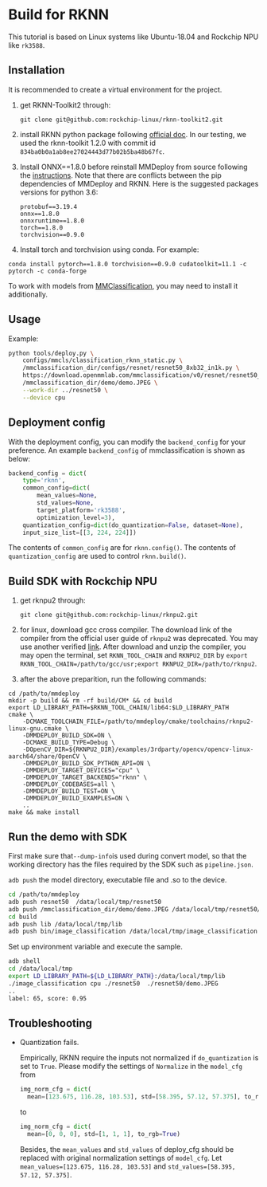 # Build for RKNN

This tutorial is based on Linux systems like Ubuntu-18.04 and Rockchip NPU like `rk3588`.

## Installation

It is recommended to create a virtual environment for the project.

1. get RKNN-Toolkit2 through:

   ```
   git clone git@github.com:rockchip-linux/rknn-toolkit2.git
   ```

2. install RKNN python package following [official doc](https://github.com/rockchip-linux/rknn-toolkit2/tree/master/doc). In our testing, we used the rknn-toolkit 1.2.0 with commit id `834ba0b0a1ab8ee27024443d77b02b5ba48b67fc`.

3. Install ONNX==1.8.0 before reinstall MMDeploy from source following the [instructions](../01-how-to-build/build_from_source.md). Note that there are conflicts between the pip dependencies of MMDeploy and RKNN. Here is the suggested packages versions for python 3.6:

   ```
   protobuf==3.19.4
   onnx==1.8.0
   onnxruntime==1.8.0
   torch==1.8.0
   torchvision==0.9.0
   ```

4. Install torch and torchvision using conda. For example:

```
conda install pytorch==1.8.0 torchvision==0.9.0 cudatoolkit=11.1 -c pytorch -c conda-forge
```

To work with models from [MMClassification](https://mmclassification.readthedocs.io/en/latest/getting_started.html), you may need to install it additionally.

## Usage

Example:

```bash
python tools/deploy.py \
    configs/mmcls/classification_rknn_static.py \
    /mmclassification_dir/configs/resnet/resnet50_8xb32_in1k.py \
    https://download.openmmlab.com/mmclassification/v0/resnet/resnet50_batch256_imagenet_20200708-cfb998bf.pth \
    /mmclassification_dir/demo/demo.JPEG \
    --work-dir ../resnet50 \
    --device cpu
```

## Deployment config

With the deployment config, you can modify the `backend_config` for your preference. An example `backend_config` of mmclassification is shown as below:

```python
backend_config = dict(
    type='rknn',
    common_config=dict(
        mean_values=None,
        std_values=None,
        target_platform='rk3588',
        optimization_level=3),
    quantization_config=dict(do_quantization=False, dataset=None),
    input_size_list=[[3, 224, 224]])

```

The contents of `common_config` are for `rknn.config()`. The contents of `quantization_config` are used to control `rknn.build()`.

## Build SDK with Rockchip NPU

1. get rknpu2 through:

   ```
   git clone git@github.com:rockchip-linux/rknpu2.git
   ```

2. for linux, download gcc cross compiler. The download link of the compiler from the official user guide of `rknpu2` was deprecated. You may use another verified [link](https://gitlab.com/firefly-linux/prebuilts/gcc/linux-x86/aarch64/gcc-buildroot-9.3.0-2020.03-x86_64_aarch64-rockchip-linux-gnu/-/tree/firefly/aarch64-rockchip-linux-gnu). After download and unzip the compiler, you may open the terminal, set `RKNN_TOOL_CHAIN` and `RKNPU2_DIR` by `export RKNN_TOOL_CHAIN=/path/to/gcc/usr;export RKNPU2_DIR=/path/to/rknpu2`.

3. after the above preparition, run the following commands:

```shell
cd /path/to/mmdeploy
mkdir -p build && rm -rf build/CM* && cd build
export LD_LIBRARY_PATH=$RKNN_TOOL_CHAIN/lib64:$LD_LIBRARY_PATH
cmake \
    -DCMAKE_TOOLCHAIN_FILE=/path/to/mmdeploy/cmake/toolchains/rknpu2-linux-gnu.cmake \
    -DMMDEPLOY_BUILD_SDK=ON \
    -DCMAKE_BUILD_TYPE=Debug \
    -DOpenCV_DIR=${RKNPU2_DIR}/examples/3rdparty/opencv/opencv-linux-aarch64/share/OpenCV \
    -DMMDEPLOY_BUILD_SDK_PYTHON_API=ON \
    -DMMDEPLOY_TARGET_DEVICES="cpu" \
    -DMMDEPLOY_TARGET_BACKENDS="rknn" \
    -DMMDEPLOY_CODEBASES=all \
    -DMMDEPLOY_BUILD_TEST=ON \
    -DMMDEPLOY_BUILD_EXAMPLES=ON \
    ..
make && make install
```

## Run the demo with SDK

First make sure that`--dump-info`is used during convert model, so that the working directory has the files required by the SDK such as `pipeline.json`.

`adb push` the model directory, executable file and .so to the device.

```bash
cd /path/to/mmdeploy
adb push resnet50  /data/local/tmp/resnet50
adb push /mmclassification_dir/demo/demo.JPEG /data/local/tmp/resnet50/demo.JPEG
cd build
adb push lib /data/local/tmp/lib
adb push bin/image_classification /data/local/tmp/image_classification
```

Set up environment variable and execute the sample.

```bash
adb shell
cd /data/local/tmp
export LD_LIBRARY_PATH=${LD_LIBRARY_PATH}:/data/local/tmp/lib
./image_classification cpu ./resnet50  ./resnet50/demo.JPEG
..
label: 65, score: 0.95
```

## Troubleshooting

- Quantization fails.

  Empirically, RKNN require the inputs not normalized if `do_quantization` is set to `True`. Please modify the settings of `Normalize` in the `model_cfg` from

  ```python
  img_norm_cfg = dict(
    mean=[123.675, 116.28, 103.53], std=[58.395, 57.12, 57.375], to_rgb=True)
  ```

  to

  ```python
  img_norm_cfg = dict(
    mean=[0, 0, 0], std=[1, 1, 1], to_rgb=True)
  ```

  Besides, the `mean_values` and `std_values` of deploy_cfg should be replaced with original normalization settings of `model_cfg`. Let `mean_values=[123.675, 116.28, 103.53]` and `std_values=[58.395, 57.12, 57.375]`.
